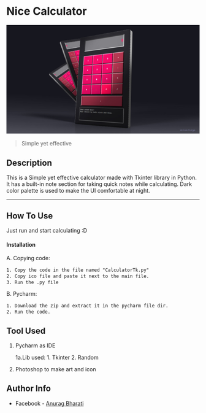 # Nice Calculator

![Project Image](https://github.com/Anurag-Bharati/Calculator/blob/master/calc_design.jpg)

>Simple yet effective

## Description

This is a Simple yet effective calculator made with Tkinter library in Python.
It has a built-in note section for taking quick notes while calculating.
Dark color palette is used to make the UI comfortable at night.

---

## How To Use
  
  Just run and start calculating :D

#### Installation

   A. Copying code:
   
    1. Copy the code in the file named "CalculatorTk.py"
    2. Copy ico file and paste it next to the main file.
    3. Run the .py file
   
   B. Pycharm:
   
    1. Download the zip and extract it in the pycharm file dir.
    2. Run the code.
    

## Tool Used

 1. Pycharm as IDE
 
    1a.Lib used:
        1. Tkinter
        2. Random
      
 2. Photoshop to make art and icon

## Author Info

- Facebook - [Anurag Bharati](https://www.facebook.com/frost.king.1042/)

